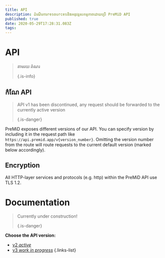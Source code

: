 ```yaml
---
title: API
description: ដំណើរការresourcesនិងអនុវត្តសកម្មភាពដោយប្រើ PreMiD API
published: true
date: 2020-05-29T17:28:31.083Z
tags:
---
```


# API

> តាមរយៈតំណរ 
> 
> {.is-info}

## កំណែ API
> API v1 has been discontinued, any request should be forwarded to the currently active version 
> 
> {.is-danger}

PreMiD exposes different versions of our API. You can specify version by including it in the request path like `https://api.premid.app/v{version_number}`. Omitting the version number from the route will route requests to the current default version (marked below accordingly).

## Encryption

All HTTP-layer services and protocols (e.g. http) within the PreMiD API use TLS 1.2.

# Documentation
> Currently under construction! 
> 
> {.is-danger}

**Choose the API version:**
- [v2 *active*](/dev/api/v2)
- [v3 *work in progress*](/dev/api/v3)
{.links-list}